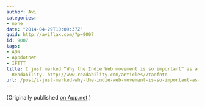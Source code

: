 ```yaml
---
author: Avi
categories:
- none
date: "2014-04-29T10:09:37Z"
guid: http://aviflax.com/?p=9007
id: 9007
tags:
- ADN
- Appdotnet
- IFTTT
title: I just marked “Why the Indie Web movement is so important” as a favorite in
  Readability. http://www.readability.com/articles/7taefnto
url: /post/i-just-marked-why-the-indie-web-movement-is-so-important-as-a-favorite-in-readability-httpwww-readability-comarticles7taefnto-2/
---
```

(Originally published [on App.net](http://alpha.app.net/aviflax/post/29422932).)